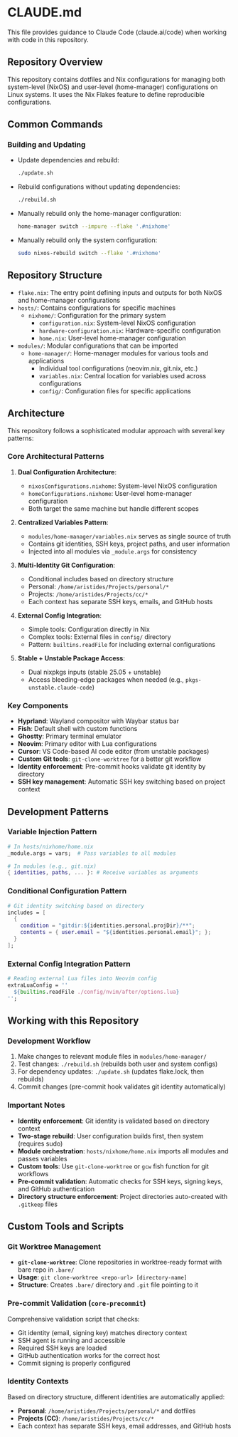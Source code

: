 # CLAUDE.md

This file provides guidance to Claude Code (claude.ai/code) when working with code in this repository.

## Repository Overview

This repository contains dotfiles and Nix configurations for managing both system-level (NixOS) and user-level (home-manager) configurations on Linux systems. It uses the Nix Flakes feature to define reproducible configurations.

## Common Commands

### Building and Updating

- Update dependencies and rebuild:
  ```bash
  ./update.sh
  ```

- Rebuild configurations without updating dependencies:
  ```bash
  ./rebuild.sh
  ```

- Manually rebuild only the home-manager configuration:
  ```bash
  home-manager switch --impure --flake '.#nixhome'
  ```

- Manually rebuild only the system configuration:
  ```bash
  sudo nixos-rebuild switch --flake '.#nixhome'
  ```

## Repository Structure

- `flake.nix`: The entry point defining inputs and outputs for both NixOS and home-manager configurations
- `hosts/`: Contains configurations for specific machines
  - `nixhome/`: Configuration for the primary system
    - `configuration.nix`: System-level NixOS configuration
    - `hardware-configuration.nix`: Hardware-specific configuration
    - `home.nix`: User-level home-manager configuration
- `modules/`: Modular configurations that can be imported
  - `home-manager/`: Home-manager modules for various tools and applications
    - Individual tool configurations (neovim.nix, git.nix, etc.)
    - `variables.nix`: Central location for variables used across configurations
    - `config/`: Configuration files for specific applications

## Architecture

This repository follows a sophisticated modular approach with several key patterns:

### Core Architectural Patterns

1. **Dual Configuration Architecture**:
   - `nixosConfigurations.nixhome`: System-level NixOS configuration
   - `homeConfigurations.nixhome`: User-level home-manager configuration
   - Both target the same machine but handle different scopes

2. **Centralized Variables Pattern**:
   - `modules/home-manager/variables.nix` serves as single source of truth
   - Contains git identities, SSH keys, project paths, and user information
   - Injected into all modules via `_module.args` for consistency

3. **Multi-Identity Git Configuration**:
   - Conditional includes based on directory structure
   - Personal: `/home/aristides/Projects/personal/*`
   - Projects: `/home/aristides/Projects/cc/*`
   - Each context has separate SSH keys, emails, and GitHub hosts

4. **External Config Integration**:
   - Simple tools: Configuration directly in Nix
   - Complex tools: External files in `config/` directory
   - Pattern: `builtins.readFile` for including external configurations

5. **Stable + Unstable Package Access**:
   - Dual nixpkgs inputs (stable 25.05 + unstable)
   - Access bleeding-edge packages when needed (e.g., `pkgs-unstable.claude-code`)

### Key Components
- **Hyprland**: Wayland compositor with Waybar status bar
- **Fish**: Default shell with custom functions
- **Ghostty**: Primary terminal emulator
- **Neovim**: Primary editor with Lua configurations
- **Cursor**: VS Code-based AI code editor (from unstable packages)
- **Custom Git tools**: `git-clone-worktree` for a better git workflow
- **Identity enforcement**: Pre-commit hooks validate git identity by directory
- **SSH key management**: Automatic SSH key switching based on project context

## Development Patterns

### Variable Injection Pattern
```nix
# In hosts/nixhome/home.nix
_module.args = vars;  # Pass variables to all modules

# In modules (e.g., git.nix)
{ identities, paths, ... }: # Receive variables as arguments
```

### Conditional Configuration Pattern
```nix
# Git identity switching based on directory
includes = [
  {
    condition = "gitdir:${identities.personal.projDir}/**";
    contents = { user.email = "${identities.personal.email}"; };
  }
];
```

### External Config Integration Pattern
```nix
# Reading external Lua files into Neovim config
extraLuaConfig = ''
  ${builtins.readFile ./config/nvim/after/options.lua}
'';
```

## Working with this Repository

### Development Workflow
1. Make changes to relevant module files in `modules/home-manager/`
2. Test changes: `./rebuild.sh` (rebuilds both user and system configs)
3. For dependency updates: `./update.sh` (updates flake.lock, then rebuilds)
4. Commit changes (pre-commit hook validates git identity automatically)

### Important Notes
- **Identity enforcement**: Git identity is validated based on directory context
- **Two-stage rebuild**: User configuration builds first, then system (requires sudo)
- **Module orchestration**: `hosts/nixhome/home.nix` imports all modules and passes variables
- **Custom tools**: Use `git-clone-worktree` or `gcw` fish function for git workflows
- **Pre-commit validation**: Automatic checks for SSH keys, signing keys, and GitHub authentication
- **Directory structure enforcement**: Project directories auto-created with `.gitkeep` files

## Custom Tools and Scripts

### Git Worktree Management
- **`git-clone-worktree`**: Clone repositories in worktree-ready format with bare repo in `.bare/`
- **Usage**: `git clone-worktree <repo-url> [directory-name]`
- **Structure**: Creates `.bare/` directory and `.git` file pointing to it

### Pre-commit Validation (`core-precommit`)
Comprehensive validation script that checks:
- Git identity (email, signing key) matches directory context
- SSH agent is running and accessible
- Required SSH keys are loaded
- GitHub authentication works for the correct host
- Commit signing is properly configured

### Identity Contexts
Based on directory structure, different identities are automatically applied:
- **Personal**: `/home/aristides/Projects/personal/*` and dotfiles
- **Projects (CC)**: `/home/aristides/Projects/cc/*`
- Each context has separate SSH keys, email addresses, and GitHub hosts
